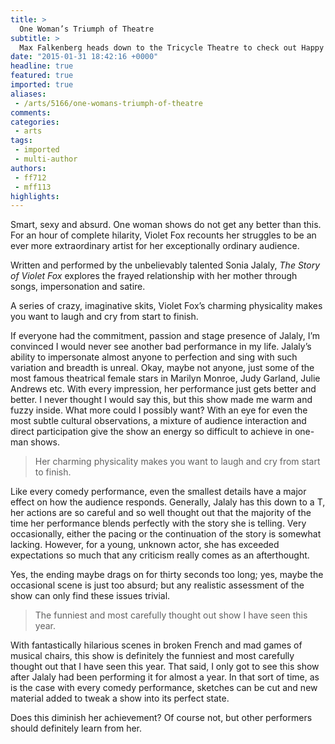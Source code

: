 ```yaml
---
title: >
  One Woman’s Triumph of Theatre
subtitle: >
  Max Falkenberg heads down to the Tricycle Theatre to check out Happy Birthday Without You
date: "2015-01-31 18:42:16 +0000"
headline: true
featured: true
imported: true
aliases:
 - /arts/5166/one-womans-triumph-of-theatre
comments:
categories:
 - arts
tags:
 - imported
 - multi-author
authors:
 - ff712
 - mff113
highlights:
---
```


Smart, sexy and absurd. One woman shows do not get any better than this. For an hour of complete hilarity, Violet Fox recounts her struggles to be an ever more extraordinary artist for her exceptionally ordinary audience.

Written and performed by the unbelievably talented Sonia Jalaly, _The Story of Violet Fox_ explores the frayed relationship with her mother through songs, impersonation and satire.

A series of crazy, imaginative skits, Violet Fox’s charming physicality makes you want to laugh and cry from start to finish.

If everyone had the commitment, passion and stage presence of Jalaly, I’m convinced I would never see another bad performance in my life. Jalaly’s ability to impersonate almost anyone to perfection and sing with such variation and breadth is unreal. Okay, maybe not anyone, just some of the most famous theatrical female stars in Marilyn Monroe, Judy Garland, Julie Andrews etc. With every impression, her performance just gets better and better. I never thought I would say this, but this show made me warm and fuzzy inside. What more could I possibly want? With an eye for even the most subtle cultural observations, a mixture of audience interaction and direct participation give the show an energy so difficult to achieve in one-man shows.

> Her charming physicality makes you want to laugh and cry from start to finish.

Like every comedy performance, even the smallest details have a major effect on how the audience responds. Generally, Jalaly has this down to a T, her actions are so careful and so well thought out that the majority of the time her performance blends perfectly with the story she is telling. Very occasionally, either the pacing or the continuation of the story is somewhat lacking. However, for a young, unknown actor, she has exceeded expectations so much that any criticism really comes as an afterthought.

Yes, the ending maybe drags on for thirty seconds too long; yes, maybe the occasional scene is just too absurd; but any realistic assessment of the show can only find these issues trivial.

> The funniest and most carefully thought out show I have seen this year.

With fantastically hilarious scenes in broken French and mad games of musical chairs, this show is definitely the funniest and most carefully thought out that I have seen this year. That said, I only got to see this show after Jalaly had been performing it for almost a year. In that sort of time, as is the case with every comedy performance, sketches can be cut and new material added to tweak a show into its perfect state.

Does this diminish her achievement? Of course not, but other performers should definitely learn from her.
